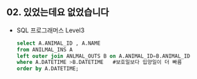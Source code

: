 ## 02. 있었는데요 없었습니다

- SQL 프로그래머스 Level3

  

  ```sql
  select A.ANIMAL_ID , A.NAME
  from ANILMAL_INS A
  left outer join ANLMAL_OUTS B on A.ANIMAL_ID=B.ANIMAL_ID
  where A.DATETIME >B.DATETIME   #보호일보다 입양일이 더 빠름
  order by A.DATETIME;
  
  ```
  
  